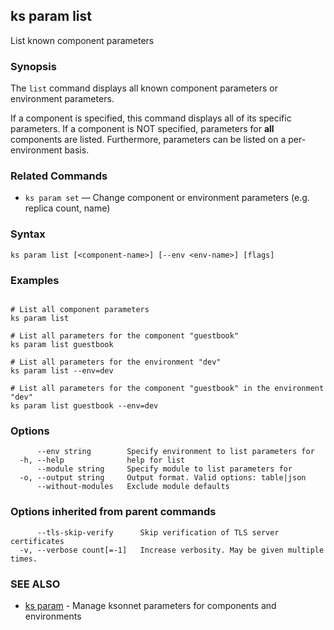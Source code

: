 ## ks param list

List known component parameters

### Synopsis


The `list` command displays all known component parameters or environment parameters.

If a component is specified, this command displays all of its specific parameters.
If a component is NOT specified, parameters for **all** components are listed.
Furthermore, parameters can be listed on a per-environment basis.

### Related Commands

* `ks param set` — Change component or environment parameters (e.g. replica count, name)

### Syntax


```
ks param list [<component-name>] [--env <env-name>] [flags]
```

### Examples

```

# List all component parameters
ks param list

# List all parameters for the component "guestbook"
ks param list guestbook

# List all parameters for the environment "dev"
ks param list --env=dev

# List all parameters for the component "guestbook" in the environment "dev"
ks param list guestbook --env=dev
```

### Options

```
      --env string        Specify environment to list parameters for
  -h, --help              help for list
      --module string     Specify module to list parameters for
  -o, --output string     Output format. Valid options: table|json
      --without-modules   Exclude module defaults
```

### Options inherited from parent commands

```
      --tls-skip-verify      Skip verification of TLS server certificates
  -v, --verbose count[=-1]   Increase verbosity. May be given multiple times.
```

### SEE ALSO

* [ks param](ks_param.md)	 - Manage ksonnet parameters for components and environments

